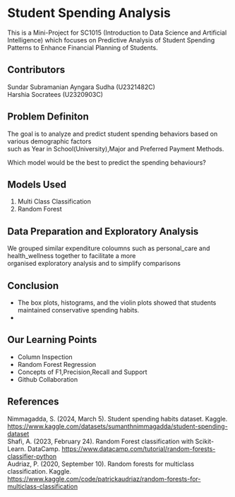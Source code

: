 # Student Spending Analysis
This is a Mini-Project for SC1015 (Introduction to Data Science and Artificial Intelligence) which focuses on 
Predictive Analysis of Student Spending Patterns to Enhance Financial Planning of Students.

## Contributors 
Sundar Subramanian Ayngara Sudha (U2321482C) <br> Harshia Socratees (U2320903C)

## Problem Definiton
The goal is to analyze and predict student spending behaviors based on various demographic factors 
<br> such as Year in School(University),Major and Preferred Payment Methods.

Which model would be the best to predict the spending behaviours?

## Models Used
1. Multi Class Classification
2. Random Forest

## Data Preparation and Exploratory Analysis
We grouped similar expenditure coloumns such as personal_care and health_wellness together to facilitate a more 
<br> organised exploratory analysis and to simplify comparisons

## Conclusion 
- The box plots, histograms, and the violin plots showed that students maintained conservative spending habits.
- 

## Our Learning Points
- Column Inspection
- Random Forest Regression
- Concepts of F1,Precision,Recall and Support
- Github Collaboration

## References
Nimmagadda, S. (2024, March 5). Student spending habits dataset. Kaggle. https://www.kaggle.com/datasets/sumanthnimmagadda/student-spending-dataset 
<br> Shafi, A. (2023, February 24). Random Forest classification with Scikit-Learn. DataCamp. https://www.datacamp.com/tutorial/random-forests-classifier-python 
<br> Audriaz, P. (2020, September 10). Random forests for multiclass classification. Kaggle. https://www.kaggle.com/code/patrickaudriaz/random-forests-for-multiclass-classification 
